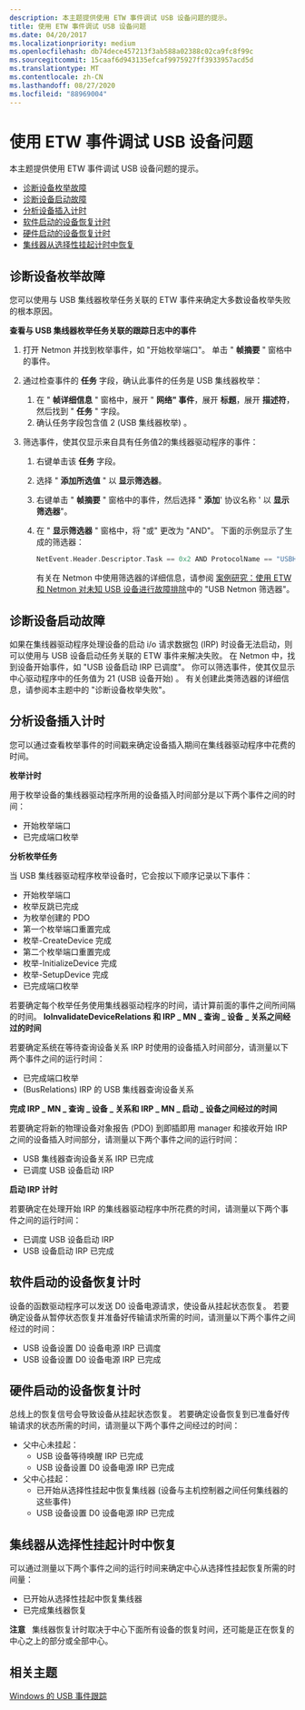 ```yaml
---
description: 本主题提供使用 ETW 事件调试 USB 设备问题的提示。
title: 使用 ETW 事件调试 USB 设备问题
ms.date: 04/20/2017
ms.localizationpriority: medium
ms.openlocfilehash: db74dece457213f3ab588a02388c02ca9fc8f99c
ms.sourcegitcommit: 15caaf6d943135efcaf9975927ff3933957acd5d
ms.translationtype: MT
ms.contentlocale: zh-CN
ms.lasthandoff: 08/27/2020
ms.locfileid: "88969004"
---
```

# <a name="debugging-usb-device-issues-by-using-etw-events"></a>使用 ETW 事件调试 USB 设备问题


本主题提供使用 ETW 事件调试 USB 设备问题的提示。

-   [诊断设备枚举故障](#diagnosing-device-enumeration-failures)
-   [诊断设备启动故障](#diagnosing-device-start-failures)
-   [分析设备插入计时](#profiling-device-insertion-timing)
-   [软件启动的设备恢复计时](#software-initiated-device-resume-timing)
-   [硬件启动的设备恢复计时](#hardware-initiated-device-resume-timing)
-   [集线器从选择性挂起计时中恢复](#hub-resume-from-selective-suspend-timing)

## <a name="diagnosing-device-enumeration-failures"></a>诊断设备枚举故障


您可以使用与 USB 集线器枚举任务关联的 ETW 事件来确定大多数设备枚举失败的根本原因。

**查看与 USB 集线器枚举任务关联的跟踪日志中的事件**

1.  打开 Netmon 并找到枚举事件，如 "开始枚举端口"。 单击 " **帧摘要** " 窗格中的事件。
2.  通过检查事件的 **任务** 字段，确认此事件的任务是 USB 集线器枚举：
    1.  在 " **帧详细信息** " 窗格中，展开 " **网络" 事件**，展开 **标题**，展开 **描述符**，然后找到 " **任务** " 字段。
    2.  确认任务字段包含值 2 (USB 集线器枚举) 。

3.  筛选事件，使其仅显示来自具有任务值2的集线器驱动程序的事件：
    1.  右键单击该 **任务** 字段。
    2.  选择 " **添加所选值** " 以 **显示筛选器**。
    3.  右键单击 " **帧摘要** " 窗格中的事件，然后选择 " **添加**' 协议名称 ' 以 **显示筛选器**"。
    4.  在 " **显示筛选器** " 窗格中，将 "或" 更改为 "AND"。 下面的示例显示了生成的筛选器：
        ```cpp
        NetEvent.Header.Descriptor.Task == 0x2 AND ProtocolName == "USBHub_MicrosoftWindowsUSBUSBHUB"
        ```

        有关在 Netmon 中使用筛选器的详细信息，请参阅 [案例研究：使用 ETW 和 Netmon 对未知 USB 设备进行故障排除](case-study--troubleshooting-an-unknown-usb-device-by-using-etw-and-netmon.md)中的 "USB Netmon 筛选器"。

## <a name="diagnosing-device-start-failures"></a>诊断设备启动故障


如果在集线器驱动程序处理设备的启动 i/o 请求数据包 (IRP) 时设备无法启动，则可以使用与 USB 设备启动任务关联的 ETW 事件来解决失败。 在 Netmon 中，找到设备开始事件，如 "USB 设备启动 IRP 已调度"。 你可以筛选事件，使其仅显示中心驱动程序中的任务值为 21 (USB 设备开始) 。 有关创建此类筛选器的详细信息，请参阅本主题中的 "诊断设备枚举失败"。

## <a name="profiling-device-insertion-timing"></a>分析设备插入计时


您可以通过查看枚举事件的时间戳来确定设备插入期间在集线器驱动程序中花费的时间。

**枚举计时**

用于枚举设备的集线器驱动程序所用的设备插入时间部分是以下两个事件之间的时间：

-   开始枚举端口
-   已完成端口枚举

**分析枚举任务**

当 USB 集线器驱动程序枚举设备时，它会按以下顺序记录以下事件：

-   开始枚举端口
-   枚举反跳已完成
-   为枚举创建的 PDO
-   第一个枚举端口重置完成
-   枚举-CreateDevice 完成
-   第二个枚举端口重置完成
-   枚举-InitializeDevice 完成
-   枚举-SetupDevice 完成
-   已完成端口枚举

若要确定每个枚举任务使用集线器驱动程序的时间，请计算前面的事件之间所间隔的时间。
**IoInvalidateDeviceRelations 和 IRP \_ MN \_ 查询 \_ 设备 \_ 关系之间经过的时间**

若要确定系统在等待查询设备关系 IRP 时使用的设备插入时间部分，请测量以下两个事件之间的运行时间：

-   已完成端口枚举
-    (BusRelations) IRP 的 USB 集线器查询设备关系

**完成 IRP \_ MN \_ 查询 \_ 设备 \_ 关系和 IRP \_ MN \_ 启动 \_ 设备之间经过的时间**

若要确定将新的物理设备对象报告 (PDO) 到即插即用 manager 和接收开始 IRP 之间的设备插入时间部分，请测量以下两个事件之间的运行时间：

-   USB 集线器查询设备关系 IRP 已完成
-   已调度 USB 设备启动 IRP

**启动 IRP 计时**

若要确定在处理开始 IRP 的集线器驱动程序中所花费的时间，请测量以下两个事件之间的运行时间：

-   已调度 USB 设备启动 IRP
-   USB 设备启动 IRP 已完成

## <a name="software-initiated-device-resume-timing"></a>软件启动的设备恢复计时


设备的函数驱动程序可以发送 D0 设备电源请求，使设备从挂起状态恢复。 若要确定设备从暂停状态恢复并准备好传输请求所需的时间，请测量以下两个事件之间经过的时间：

-   USB 设备设置 D0 设备电源 IRP 已调度
-   USB 设备设置 D0 设备电源 IRP 已完成

## <a name="hardware-initiated-device-resume-timing"></a>硬件启动的设备恢复计时


总线上的恢复信号会导致设备从挂起状态恢复。 若要确定设备恢复到已准备好传输请求的状态所需的时间，请测量以下两个事件之间经过的时间：

-   父中心未挂起：
    -   USB 设备等待唤醒 IRP 已完成
    -   USB 设备设置 D0 设备电源 IRP 已完成
-   父中心挂起：
    -   已开始从选择性挂起中恢复集线器 (设备与主机控制器之间任何集线器的这些事件) 
    -   USB 设备设置 D0 设备电源 IRP 已完成

## <a name="hub-resume-from-selective-suspend-timing"></a>集线器从选择性挂起计时中恢复


可以通过测量以下两个事件之间的运行时间来确定中心从选择性挂起恢复所需的时间量：

-   已开始从选择性挂起中恢复集线器
-   已完成集线器恢复

**注意**   集线器恢复计时取决于中心下面所有设备的恢复时间，还可能是正在恢复的中心之上的部分或全部中心。

 

## <a name="related-topics"></a>相关主题
[Windows 的 USB 事件跟踪](usb-event-tracing-for-windows.md)  



